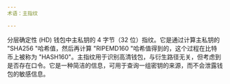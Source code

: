 ```yaml
---
术语：主指纹

---
```

分层确定性 (HD) 钱包中主私钥的 4 字节（32 位）指纹。它是通过计算主私钥的 "SHA256 "哈希值，然后再计算 "RIPEMD160 "哈希值得到的，这个过程在比特币上被称为 "HASH160"。主指纹用于识别高清钱包，与衍生路径无关，但考虑到是否存在口令。它是一种简洁的信息，可用于查询一组密钥的来源，而不会泄露钱包的敏感信息。
